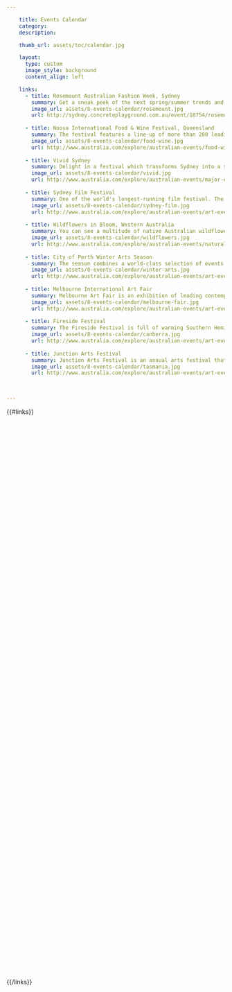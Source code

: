 ```yaml
---

    title: Events Calendar 
    category: 
    description: 

    thumb_url: assets/toc/calendar.jpg

    layout:
      type: custom
      image_style: background
      content_align: left

    links:
      - title: Rosemount Australian Fashion Week, Sydney 
        summary: Get a sneak peek of the next spring/summer trends and be amongst Australia’s style-setters and celebrities before you claim your reserved seat next to the runaway.
        image_url: assets/8-events-calendar/rosemount.jpg
        url: http://sydney.concreteplayground.com.au/event/18754/rosemount-australian-fashion-week.htm 
        
      - title: Noosa International Food & Wine Festival, Queensland 
        summary: The festival features a line-up of more than 200 leading international and national chefs, iconic winemakers, high profile food and wine media, restaurateurs and serious food lovers, who converge on the seaside setting of Noosa to taste, talk and indulge over four days. 
        image_url: assets/8-events-calendar/food-wine.jpg
        url: http://www.australia.com/explore/australian-events/food-wine-events.aspx
        
      - title: Vivid Sydney 
        summary: Delight in a festival which transforms Sydney into a spectacular canvas of light and music.
        image_url: assets/8-events-calendar/vivid.jpg
        url: http://www.australia.com/explore/australian-events/major-events.aspx
        
      - title: Sydney Film Festival 
        summary: One of the world's longest-running film festival. The 12-day festival screens more than 100 feature films, documentaries, short films and animation from more than 50 countries around the world and in almost as many languages.
        image_url: assets/8-events-calendar/sydney-film.jpg
        url: http://www.australia.com/explore/australian-events/art-events.aspx
        
      - title: Wildflowers in Bloom, Western Australia
        summary: You can see a multitude of native Australian wildflowers bloom in a vivid spectacle across the landscape. More than 12,000 species of wildflower can be seen blooming across Western Australia, including hundreds of species of delicate orchids
        image_url: assets/8-events-calendar/wildflowers.jpg
        url: http://www.australia.com/explore/australian-events/natural-events.aspx
        
      - title: City of Perth Winter Arts Season 
        summary: The season combines a world-class selection of events and performances including theatre, film, comedy, opera, literature, dance, visual arts, poetry, cabaret and a range of free and family events. There are more than 150 events from more than 60 participating arts organisations. 
        image_url: assets/8-events-calendar/winter-arts.jpg
        url: http://www.australia.com/explore/australian-events/art-events.aspx
        
      - title: Melbourne International Art Fair 
        summary: Melbourne Art Fair is an exhibition of leading contemporary art, presented by more than 80 selected national and international galleries. The biennial event features paintings, sculpture, photography, installation and multi-media art works from over 900 artists.
        image_url: assets/8-events-calendar/melbourne-fair.jpg
        url: http://www.australia.com/explore/australian-events/art-events.aspx
        
      - title: Fireside Festival 
        summary: The Fireside Festival is full of warming Southern Hemisphere winter experiences; from degustation dinners and wine tastings to performances. At various venues around Canberra, you can sip on exquisite cool climate wines, taste the delicacies from the region, meet passionate local artists, or just relax in front of an open fire.
        image_url: assets/8-events-calendar/canberra.jpg
        url: http://www.australia.com/explore/australian-events/art-events.aspx
        
      - title: Junction Arts Festival
        summary: Junction Arts Festival is an annual arts festival that fills up Launceston’s CBD with playful, contemporary art and performance that invite the audience to take part. Held over five days and nights, the festival features over 50 free unique audience experience. Events include live performance, theatre, visual and media art, literature, music and dance from leading local, national and international artists. 
        image_url: assets/8-events-calendar/tasmania.jpg
        url: http://www.australia.com/explore/australian-events/art-events.aspx
        
        

---
```

<style>
  #event-cards {
    margin: 0;
    padding: 0;
    height: 100%;
    list-style: none;

    -webkit-perspective: 1000;
    -moz-perspective: 1000;
    -o-perspective: 1000;
    perspective: 1000;
  }

  #event-cards li {
    height: 33.3%;
    width: 33.3%;
    background-size: cover;
  }

  #event-cards .flipper {
    position: relative;
    width: 100%;
    height: 100%;

    -webkit-transition: 0.6s;
    -moz-transition: 0.6s;
    -o-transition: 0.6s;
    transition: 0.6s;

    -webkit-transform-style: preserve-3d;
    -moz-transform-style: preserve-3d;
    -o-transform-style: preserve-3d;
    transform-style: preserve-3d;
  }

	#event-cards li:hover .flipper,
  #event-cards li.hover .flipper {
    -webkit-transform: rotateY(180deg);
    -moz-transform: rotateY(180deg);
    -o-transform: rotateY(180deg);
    transform: rotateY(180deg);
	}

  #event-cards li .image {
  	position: absolute;
  	top: 0;
  	left: 0;
  }

  /* front pane, placed above back */
  #event-cards li .image {
    position: absolute;
    top: 0;
    right: 0;
    bottom: 0;
    left: 0;
    z-index: 2;
    background-position: center;
    background-size: cover;

    -webkit-backface-visibility: hidden;
    -moz-backface-visibility: hidden;
    -o-backface-visibility: hidden;
    backface-visibility: hidden;
  }

  /* back, initially hidden pane */
  #event-cards li .info {
    position: absolute;
    top: 0;
    right: 0;
    bottom: 0;
    left: 0;
    z-index: 2;
    overflow: auto;
    padding: 20px;
    background: #fff;
    color: #333;
    font-size: 14px;

    -webkit-transform: rotateY(180deg);
    -moz-transform: rotateY(180deg);
    -o-transform: rotateY(180deg);
    transform: rotateY(180deg);

    -webkit-backface-visibility: hidden;
    -moz-backface-visibility: hidden;
    -o-backface-visibility: hidden;
    backface-visibility: hidden;
  }

  #event-month-list {
    float: left;
    width: 31%;
    text-align: left;
    font-weight: normal;
    font-family: "EB Garamond";
  }

  #event-month-list .event-title {
    margin: 20px 0;
    text-align: center;
    letter-spacing: 2px;
    font-weight: normal;
    font-size: 24px;
  }

  #event-month-list .event-month {
    margin: 15px 0;
    padding: 0;
    border-bottom: 1px solid #111;
    font-weight: normal;
    font-size: 18px;
    font-family: "EB Garamond";
  }

  #event-month-list .event-list {
    margin: 0;
    padding: 0;
  }

  #event-month-list .event-list h3 {
    margin: 0;
    font-weight: normal;
    font-family: "EB Garamond";
  }

  #event-month-list .event-list li {
    margin-bottom: 1em;
    text-align: left;
  }

  #event-month-list address {
    color: #404040;
  }

  #event-month-list date {
    float: right;
    color: #404040;
  }
</style>

<div class="cover col x8">
  <ul id="event-cards" class="no-gutter">
  {{#links}}
    <li class="event col x4" ontouchstart="this.classList.toggle('hover')" data-track="hotspot:click" title="{{ title}} ">
      <div href="{{ url }}" class="flipper">
        <div class="image" style='background-image: url({{ image_url }})'></div>
        <div class="info">
          <h3>{{ title }}</h3>
          <p>{{ summary }}</p>
          <a href="{{ url }}"  data-track="link:click" title="{{ url }} " target="_blank">Learn more</a>
        </div>
      </div>
    </li>
  {{/links}}
  </ul>
</div>

<div id="event-month-list" class="content col x4">
  <h1 class="event-title">{{ title }}</h1>
  <h2 class="event-month">MAY-JUNE</h2>
  <ol class="event-list">
    <li>
      <h3>Rosemount Australian Fashion Week</h3>
      <date>2 - 6 May</date>
      <address>SYDNEY, NSW</address>
    </li>

    <li>
      <h3>Noosa International Food & Wine Festival</h3>
      <date>May</date>
      <address>Noosa, QSLD</address>
    </li>

    <li>
      <h3>Vivid</h3>
      <date>June</date>
      <address>Sydney, NSW</address>
    </li>
    <li>
      <h3>Sydney Film Festival</h3>
      <date>June</date>
      <address>Sydney, NSW</address>
    </li>
    <li>
      <h3>Wildflowers in Bloom</h3>
      <date>June-Nov</date>
      <address>Western Australia</address>
    </li>
  </ol>

  <h2 class="event-month">JUNE-JULY</h2>
  <ol class="event-list" start="5">
    <li>
      <h3>City of Perth Winter Arts Season</h3>
      <date>June-August</date>
      <address>Perth, WA</address>
    </li>
    <li>
      <h3>Melbourne International Art Fair</h3>
      <date>August</date>
      <address>Melbourne, VIC</address>
    </li>
    <li>
      <h3>Fireside Festival</h3>
      <date>August</date>
      <address>Canberra, ACT</address>
    </li>
    <li>
      <h3>Junction Arts Festival</h3>
      <date>August</date>
      <address>Launceston, Tasmania</address>
    </li>
  </ol>
</div>

